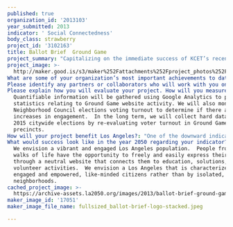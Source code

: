 ```yaml
---
published: true
organization_id: '2013103'
year_submitted: 2013
indicator: ' Social Connectedness'
body_class: strawberry
project_id: '3102163'
title: Ballot Brief  Ground Game
project_summary: "Capitalizing on the immediate success of KCET’s recently launched Ballot Brief, Ground Game further engages citizens throughout the City of L.A. by 1) providing open access to easily understandable information relating to Angelenos’ biggest gripes:  traffic, pot holes, air quality, etc., including the related voting records of their elected officials; 2) providing additional background information on these topic that will help individuals understand the complexity of the issues; and 3) connecting citizens to nonprofit organizations that are committed to solving the problem, thereby opening doors to volunteerism. The goals of Ground Game are 3-fold: to further engage civic-minded citizens; to provide easy entre for individuals who have not yet engaged in civic activities; and to foster volunteerism that will advance the goals of non-profit organizations and, at the same time, open avenues for participation to individuals. \r\n\r\nBACKGROUND\r\nBeginning with the 2012 election cycle, Ballot Brief brought L.A. voters information that went beyond the headlines, allowing them to dig deeper with explainers, helpful guides, and cheat sheets of City-wide propositions. Coverage went beyond “horse-race” politics to include important information on the issues through regular online stories and segments on KCET’s daily television program SoCal Connected. Most importantly, Ballot Brief brought voters transparency behind proposition campaign financing.  By developing unique “whose funding whom” databases, Ballot Brief brought to light data that is theoretically public, but is difficult to understand because of the complicated way it is accessed and presented. \r\n\r\nFrom the moment Ballot Brief coverage began, KCET website traffic saw immediate and exponential growth, garnering a total of 2.5 million page views, 900,000 of them on Election Day, leading to a 5,900 percent increase in average daily website traffic. During the months leading up to the election, the majority of Ballot Brief’s proposition coverage – the cheat sheets and funding databases - were ranked on the first page of Google search results. Major media outlets throughout the U.S. referenced Ballot Brief in their own election coverage. \r\n\r\nPROJECT OVERVIEW\r\nGround Game will expand the potential of Ballot Brief beyond election cycles by working year-round to build civic engagement in the City’s most disengaged precincts.  Through a targeted, ground level informational campaign focused on precincts with low voter turn-out and by utilizing bi-lingual grass-roots and guerilla marketing methods, social media marketing, and word of mouth marketing in collaboration with community-based non-profit’s, Ground Game will acknowledge, empower, educate, encourage, and engage individuals in Los Angeles.  \r\n\r\nBy connecting with people on a deeply personal level, “What’s your gripe?,” we will plant the seed of engagement. After all, we all have grievances--rich, poor, regardless of cultural differences--we are in this together; we are a community.  The Ground Game website will foster empowerment by providing an easy way to express the grievance and will educate people by connecting them, based on their street address, to their elected officials voting records and providing more in depth information on the subject, and lastly, Ground Game will make the connection between personal gripe and civic engagement by revealing volunteer opportunities within community-based groups.\r\n"
project_image: >-
  http://maker.good.is/s3/maker%252Fattachments%252Fproject_photos%252Fimages%252F17051%252Fdisplay%252Ffullsized_ballot-brief-logo-stacked.jpeg=c570x385
What are some of your organization’s most important achievements to date?: "Since 1964, KCET has served Los Angeles and an 11-county region of Southern and Central California.  We reach one of the most diverse market areas in the country with the finest regional, national and international programming, as well as with educational resources and community events.\r\n\r\nIn October 2012, KCET announced a merger with San Francisco-based Link Media, an award-winning national media organization focused on global news and culture.  With the new name of KCETLink, our merged organization is poised to introduce an entirely new model for independent public media that represents the future of the industry – driving digital innovation, creating sustainable growth and serving the public interest.  Utilizing multiple on-air, online and mobile distribution platforms, KCETLink will have a greater capacity to address key issues in our local communities, as well as across the nation and around the world.\r\n\r\nOver the years, KCET programming has received numerous awards:\r\n\r\nBallot Brief was launched in 2012 and met with tremendous success as discussed above.\r\n\r\nOur weekly news program, SoCal Connected, has been recognized with several of the highest honors in broadcasting, including the George Foster Peabody Award; two Alfred I. duPont-Columbia University Awards; and 17 Los Angeles Area Emmys Awards, among others.\r\n\r\nSince its launch in May 2012, our transmedia, cultural journalism program, Artbound, has been named “Best Arts & Culture Site” at the 2012 LA Weekly Web Awards; has won a National Entertainment Journalism Award for “Best Documentary or Special Program, Short” from the Los Angeles Press Club; and has received two Golden Mike Awards from the Radio & Television News Association of Southern California.\r\n"
Please identify any partners or collaborators who will work with you on this project.: "There are a number of Los Angeles based organizations and groups dedicated to increasing engagement and resolving a variety of community issues.  Ground Game will link individuals to these organizations based on personal gripes as expressed on the Ground Game website.  Examples of these organizations may be:  Healthy City, Neighborhood Councils, and Volunteer Los Angeles, among others.\r\n\r\nIn addition, we will initiate relationships with USC’s Jesse M. Unruh Institute on Politics and Maplight as advisors on the Ground Game project.\r\n"
Please explain how you will evaluate your project. How will you measure success?: >-
  Quantifiable information will be gathered using Google Analytics to provide
  statistics relating to Ground Game website activity. We will also monitor
  Neighborhood Council elections voting turnout to determine if there are
  increases in engagement.  In the long term, we will collect hard data in the
  2015 citywide elections by re-evaluating voter turnout in Ground Game
  precincts.
How will your project benefit Los Angeles?: "One of the downward indicators identified by the LA2050 report in the Social Connectedness arena is low voter turnout. Ground Game will address this challenge by honing in on the Los Angeles precincts with the lowest voter turnout and working to build civic engagement in these micro-neighborhoods.  Initially we will focus on 6 to 10 of the worst precincts and launch a grass roots marketing campaign as described above, encourage people to express their frustrations, use the Ground Game website to link individuals to their elected officials, provide additional background information on the issue, and connect individuals to volunteer opportunities.  By first focusing on a select number of the most disengaged precincts, we will refine our project methodology and build an engagement toolkit that can be replicated in other areas of the City. \r\n\r\nWe are currently shifting through publically available, but difficult to decipher, information on each voting precinct in Los Angeles to determine the precincts most in need.\r\n\r\nThe LA2050 Report also found low rates of volunteerism in the Social Connectedness category. Ground Game will directly address this issue by linking citizens with nonprofit and other community groups who are committed to solving specific issues in the community. \r\n"
What would success look like in the year 2050 regarding your indicator?: >-
  We envision a vibrant and engaged Los Angeles population.  People from all
  walks of life have the opportunity to freely and easily express their opinions
  through a neutral website that connects them to education, solutions, and
  volunteer activities.  We envision a Los Angeles that is characterized by
  engaged and empowered, like-minded citizens rather than by isolated, silo'd
  neighborhoods.  
cached_project_image: >-
  https://archive-assets.la2050.org/images/2013/ballot-brief-ground-game/maker.good.is/s3/maker%252Fattachments%252Fproject_photos%252Fimages%252F17051%252Fdisplay%252Ffullsized_ballot-brief-logo-stacked.jpeg=c570x385.jpg
maker_image_id: '17051'
maker_image_file_name: fullsized_ballot-brief-logo-stacked.jpeg

---
```

